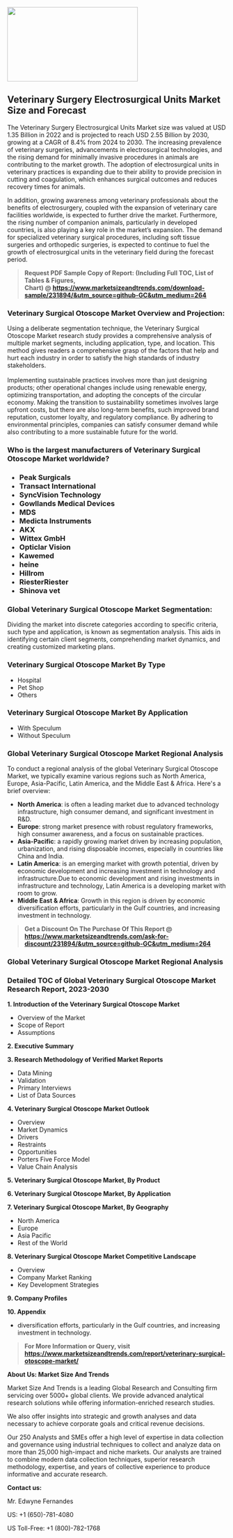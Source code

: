 <p><img class="alignnone size-medium wp-image-20088" src="https://ffe5etoiles.com/wp-content/uploads/2024/12/MST1-300x171.png" alt="" width="300" height="171" /></p><h2>Veterinary Surgery Electrosurgical Units Market Size and Forecast</h2><p>The Veterinary Surgery Electrosurgical Units Market size was valued at USD 1.35 Billion in 2022 and is projected to reach USD 2.55 Billion by 2030, growing at a CAGR of 8.4% from 2024 to 2030. The increasing prevalence of veterinary surgeries, advancements in electrosurgical technologies, and the rising demand for minimally invasive procedures in animals are contributing to the market growth. The adoption of electrosurgical units in veterinary practices is expanding due to their ability to provide precision in cutting and coagulation, which enhances surgical outcomes and reduces recovery times for animals.</p><p>In addition, growing awareness among veterinary professionals about the benefits of electrosurgery, coupled with the expansion of veterinary care facilities worldwide, is expected to further drive the market. Furthermore, the rising number of companion animals, particularly in developed countries, is also playing a key role in the market’s expansion. The demand for specialized veterinary surgical procedures, including soft tissue surgeries and orthopedic surgeries, is expected to continue to fuel the growth of electrosurgical units in the veterinary field during the forecast period.</p></p><blockquote id="" class=""><strong>Request PDF Sample Copy of Report: (Including Full TOC, List of Tables &amp; Figures, Chart)&nbsp;@&nbsp;<strong><a href="https://www.marketsizeandtrends.com/download-sample/231894/&utm_source=github-GC&utm_medium=264" target="_blank">https://www.marketsizeandtrends.com/download-sample/231894/&utm_source=github-GC&utm_medium=264</a></strong></strong></blockquote><h3 id="" class="">Veterinary Surgical Otoscope Market&nbsp;Overview and Projection:</h3><p id="" class="">Using a deliberate segmentation technique, the Veterinary Surgical Otoscope Market research study provides a comprehensive analysis of multiple market segments, including application, type, and location. This method gives readers a comprehensive grasp of the factors that help and hurt each industry in order to satisfy the high standards of industry stakeholders. <br /> <br />Implementing sustainable practices involves more than just designing products; other operational changes include using renewable energy, optimizing transportation, and adopting the concepts of the circular economy. Making the transition to sustainability sometimes involves large upfront costs, but there are also long-term benefits, such improved brand reputation, customer loyalty, and regulatory compliance. By adhering to environmental principles, companies can satisfy consumer demand while also contributing to a more sustainable future for the world.</p><h3 id="" class="">Who is the largest manufacturers of&nbsp;Veterinary Surgical Otoscope Market worldwide?</h3><h3 class=""><p><ul><li>Peak Surgicals </li><li> Transact International </li><li> SyncVision Technology </li><li> Gowllands Medical Devices </li><li> MDS </li><li> Medicta Instruments </li><li> AKX </li><li> Wittex GmbH </li><li> Opticlar Vision </li><li> Kawemed </li><li> heine </li><li> Hillrom </li><li> RiesterRiester </li><li> Shinova vet</li></ul></p></h3><h3 id="" class="">Global&nbsp;Veterinary Surgical Otoscope Market Segmentation:</h3><p id="" class="">Dividing the market into discrete categories according to specific criteria, such type and application, is known as segmentation analysis. This aids in identifying certain client segments, comprehending market dynamics, and creating customized marketing plans.</p><h3 id="" class="">Veterinary Surgical Otoscope Market&nbsp;By Type</h3><p><p><ul><li>Hospital</li><li> Pet Shop</li><li> Others</p></li></ul></p></p><h3 id="" class="">Veterinary Surgical Otoscope Market&nbsp;By Application</h3><p class=""><p><ul><li>With Speculum</li><li> Without Speculum</li></ul></p></p><h3 id="" class="">Global Veterinary Surgical Otoscope Market Regional Analysis</h3><p id="" class="">To conduct a regional analysis of the global Veterinary Surgical Otoscope Market, we typically examine various regions such as North America, Europe, Asia-Pacific, Latin America, and the Middle East &amp; Africa. Here's a brief overview:</p><ul><li><strong>North America</strong>: is often a leading market due to advanced technology infrastructure, high consumer demand, and significant investment in R&amp;D.</li><li><strong>Europe</strong>: strong market presence with robust regulatory frameworks, high consumer awareness, and a focus on sustainable practices.</li><li><strong>Asia-Pacific</strong>: a rapidly growing market driven by increasing population, urbanization, and rising disposable incomes, especially in countries like China and India.</li><li><strong>Latin America</strong>: is an emerging market with growth potential, driven by economic development and increasing investment in technology and infrastructure.Due to economic development and rising investments in infrastructure and technology, Latin America is a developing market with room to grow.</li><li><strong>Middle East &amp; Africa</strong>: Growth in this region is driven by economic diversification efforts, particularly in the Gulf countries, and increasing investment in technology.</li></ul><blockquote id="" class=""><strong>Get a Discount On The Purchase Of This Report @ <strong><a href="https://www.marketsizeandtrends.com/ask-for-discount/231894/&utm_source=github-GC&utm_medium=264" target="_blank">https://www.marketsizeandtrends.com/ask-for-discount/231894/&utm_source=github-GC&utm_medium=264</a></strong></strong></blockquote><h3 id="" class="">Global Veterinary Surgical Otoscope Market Regional Analysis</h3><h3 id="" class="">Detailed TOC of Global Veterinary Surgical Otoscope Market Research Report, 2023-2030</h3><p id="" class=""><strong>1. Introduction of the Veterinary Surgical Otoscope Market</strong></p><ul><li>Overview of the Market</li><li>Scope of Report</li><li>Assumptions</li></ul><p id="" class=""><strong>2. Executive Summary</strong></p><p id="" class=""><strong>3. Research Methodology of Verified Market Reports</strong></p><ul><li>Data Mining</li><li>Validation</li><li>Primary Interviews</li><li>List of Data Sources</li></ul><p id="" class=""><strong>4. Veterinary Surgical Otoscope Market Outlook</strong></p><ul><li>Overview</li><li>Market Dynamics</li><li>Drivers</li><li>Restraints</li><li>Opportunities</li><li>Porters Five Force Model</li><li>Value Chain Analysis</li></ul><p id="" class=""><strong>5. Veterinary Surgical Otoscope Market, By Product</strong></p><p id="" class=""><strong>6. Veterinary Surgical Otoscope Market, By Application</strong></p><p id="" class=""><strong>7. Veterinary Surgical Otoscope Market, By Geography</strong></p><ul><li>North America</li><li>Europe</li><li>Asia Pacific</li><li>Rest of the World</li></ul><p id="" class=""><strong>8. Veterinary Surgical Otoscope Market Competitive Landscape</strong></p><ul><li>Overview</li><li>Company Market Ranking</li><li>Key Development Strategies</li></ul><p id="" class=""><strong>9. Company Profiles</strong></p><p id="" class=""><strong>10. Appendix</strong></p><ul><li>diversification efforts, particularly in the Gulf countries, and increasing investment in technology.</li></ul><blockquote id="" class=""><strong>For More Information or Query, visit <strong><strong><a href="https://www.marketsizeandtrends.com/report/veterinary-surgical-otoscope-market/" target="_blank">https://www.marketsizeandtrends.com/report/veterinary-surgical-otoscope-market/</a></strong></strong></strong></blockquote><p id="" class=""><strong>About Us: Market Size And Trends</strong></p><p id="" class="">Market Size And Trends is a leading Global Research and Consulting firm servicing over 5000+ global clients. We provide advanced analytical research solutions while offering information-enriched research studies.</p><p id="" class="">We also offer insights into strategic and growth analyses and data necessary to achieve corporate goals and critical revenue decisions.</p><p id="" class="">Our 250 Analysts and SMEs offer a high level of expertise in data collection and governance using industrial techniques to collect and analyze data on more than 25,000 high-impact and niche markets. Our analysts are trained to combine modern data collection techniques, superior research methodology, expertise, and years of collective experience to produce informative and accurate research.</p><p id="" class=""><strong>Contact us:</strong></p><p id="" class="">Mr. Edwyne Fernandes</p><p id="" class="">US: +1 (650)-781-4080</p><p id="" class="">US Toll-Free: +1 (800)-782-1768</p>
